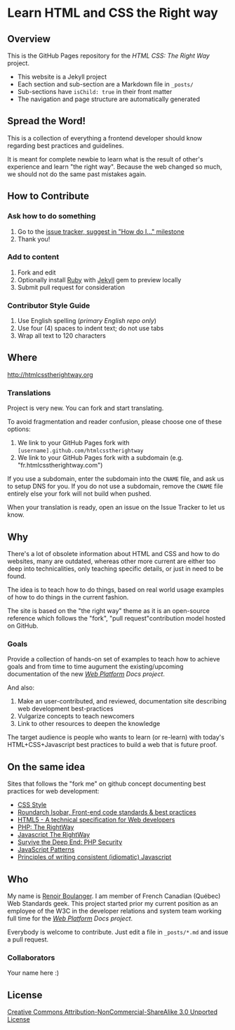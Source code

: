 # Learn HTML and CSS the Right way

## Overview

This is the GitHub Pages repository for the _HTML CSS: The Right Way_ project.

* This website is a Jekyll project
* Each section and sub-section are a Markdown file in `_posts/`
* Sub-sections have `isChild: true` in their front matter
* The navigation and page structure are automatically generated


## Spread the Word!

This is a collection of everything a frontend developer should know regarding best practices and guidelines.

It is meant for complete newbie to learn what is the result of other's experience and learn "the right way". 
Because the web changed so much, we should not do the same past mistakes again.


## How to Contribute

### Ask how to do something
1. Go to the [issue tracker, suggest in "How do I..." milestone](https://github.com/renoirb/htmlcsstherightway/issues?milestone=1)
2. Thank you!

### Add to content
1. Fork and edit
2. Optionally install [Ruby](https://rvm.io/rvm/install/) with [Jekyll](https://github.com/mojombo/jekyll/) gem to preview locally
3. Submit pull request for consideration

### Contributor Style Guide

1. Use English spelling (*primary English repo only*)
2. Use four (4) spaces to indent text; do not use tabs
3. Wrap all text to 120 characters



## Where

<http://htmlcsstherightway.org>

### Translations

Project is very new. You can fork and start translating.

To avoid fragmentation and reader confusion, please choose one of these options:

1. We link to your GitHub Pages fork with `[username].github.com/htmlcsstherightway`
2. We link to your GitHub Pages fork with a subdomain (e.g. "fr.htmlcsstherightway.com")

If you use a subdomain, enter the subdomain into the `CNAME` file, and ask us to setup DNS for you. 
If you do not use a subdomain, remove the `CNAME` file entirely else your fork will not build when pushed.

When your translation is ready, open an issue on the Issue Tracker to let us know.

## Why

There's a lot of obsolete information about HTML and CSS and how to do websites, many are outdated,
whereas other more current are either too deep into technicalities, only teaching specific details,
or just in need to be found.

The idea is to teach how to do things, based on real world usage examples of how to do things in the current fashion.

The site is based on the "the right way" theme as it is an open-source reference which follows the "fork",
"pull request"contribution model hosted on GitHub.

### Goals

Provide a collection of hands-on set of examples to teach how to achieve goals
and from time to time augument the existing/upcoming documentation of the new *[Web Platform](http://webplatform.org) Docs project*.

And also:

1. Make an user-contributed, and reviewed, documentation site describing web development best-practices
2. Vulgarize concepts to teach newcomers
3. Link to other resources to deepen the knowledge

The target audience is people who wants to learn (or re-learn) with today's 
HTML+CSS+Javascript best practices to build a web that is future proof.

## On the same idea
Sites that follows the "fork me" on github concept documenting best practices for web development:

* [CSS Style](https://github.com/byrichardpowell/CSS-Style)
* [Roundarch Isobar, Front-end code standards & best practices](http://isobar-idev.github.com/code-standards/)
* [HTML5 - A technical specification for Web developers](http://developers.whatwg.org/)
* [PHP: The RightWay](http://phptherightway.com)
* [Javascript The RightWay](http://jstherightway.com)
* [Survive the Deep End: PHP Security](http://phpsecurity.readthedocs.org/)
* [JavaScript Patterns](http://shichuan.github.com/javascript-patterns/)
* [Principles of writing consistent (idiomatic) Javascript](https://github.com/rwldrn/idiomatic.js)

## Who

My name is [Renoir Boulanger](http://twitter.com/renoirb). I am member of French Canadian (Québec) Web Standards 
geek. This project started prior my current position as an employee of the W3C in the developer relations and 
system team working full time for the *[Web Platform](http://webplatform.org) Docs project*.

Everybody is welcome to contribute. Just edit a file in `_posts/*.md` and issue a pull request.



### Collaborators

Your name here :)


## License

[Creative Commons Attribution-NonCommercial-ShareAlike 3.0 Unported License](http://creativecommons.org/licenses/by-nc-sa/3.0/)
